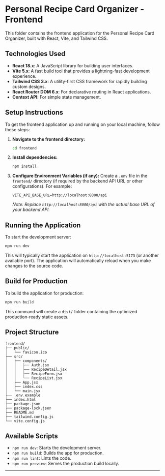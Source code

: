 # Personal Recipe Card Organizer - Frontend

This folder contains the frontend application for the Personal Recipe Card Organizer, built with React, Vite, and Tailwind CSS.

## Technologies Used

*   **React 18.x**: A JavaScript library for building user interfaces.
*   **Vite 5.x**: A fast build tool that provides a lightning-fast development experience.
*   **Tailwind CSS 3.x**: A utility-first CSS framework for rapidly building custom designs.
*   **React Router DOM 6.x**: For declarative routing in React applications.
*   **Context API**: For simple state management.

## Setup Instructions

To get the frontend application up and running on your local machine, follow these steps:

1.  **Navigate to the frontend directory:**
    ```bash
    cd frontend
    ```

2.  **Install dependencies:**
    ```bash
    npm install
    ```

3.  **Configure Environment Variables (if any):**
    Create a `.env` file in the `frontend/` directory (if required by the backend API URL or other configurations). For example:
    ```
    VITE_API_BASE_URL=http://localhost:8000/api
    ```
    *Note: Replace `http://localhost:8000/api` with the actual base URL of your backend API.*

## Running the Application

To start the development server:

```bash
npm run dev
```

This will typically start the application on `http://localhost:5173` (or another available port). The application will automatically reload when you make changes to the source code.

## Build for Production

To build the application for production:

```bash
npm run build
```

This command will create a `dist/` folder containing the optimized production-ready static assets.

## Project Structure

```
frontend/
├── public/
│   └── favicon.ico
├── src/
│   ├── components/
│   │   ├── Auth.jsx
│   │   ├── RecipeDetail.jsx
│   │   ├── RecipeForm.jsx
│   │   └── RecipeList.jsx
│   ├── App.jsx
│   ├── index.css
│   └── main.jsx
├── .env.example
├── index.html
├── package.json
├── package-lock.json
├── README.md
├── tailwind.config.js
└── vite.config.js
```

## Available Scripts

*   `npm run dev`: Starts the development server.
*   `npm run build`: Builds the app for production.
*   `npm run lint`: Lints the code.
*   `npm run preview`: Serves the production build locally.

---
